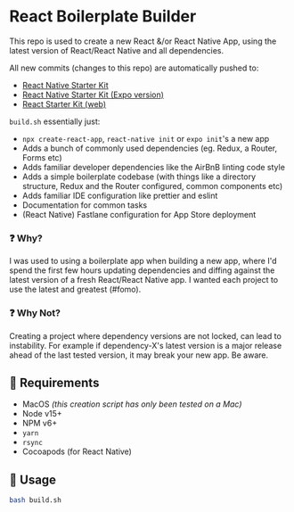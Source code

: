 # React Boilerplate Builder

This repo is used to create a new React &/or React Native App, using the latest version of React/React Native and all dependencies.

All new commits (changes to this repo) are automatically pushed to:

- [React Native Starter Kit](https://github.com/mcnamee/react-native-starter-kit)
- [React Native Starter Kit (Expo version)](https://github.com/mcnamee/react-native-expo-starter-kit)
- [React Starter Kit (web)](https://github.com/mcnamee/react-starter-kit)

`build.sh` essentially just:

- `npx create-react-app`, `react-native init` or `expo init`'s a new app
- Adds a bunch of commonly used dependencies (eg. Redux, a Router, Forms etc)
- Adds familiar developer dependencies like the AirBnB linting code style
- Adds a simple boilerplate codebase (with things like a directory structure, Redux and the Router configured, common components etc)
- Adds familiar IDE configuration like prettier and eslint
- Documentation for common tasks
- (React Native) Fastlane configuration for App Store deployment

### ❓ Why?

I was used to using a boilerplate app when building a new app, where I'd spend the first few hours updating dependencies and diffing against the latest version of a fresh React/React Native app. I wanted each project to use the latest and greatest (#fomo).

### ❓ Why Not?

Creating a project where dependency versions are not locked, can lead to instability. For example if dependency-X's latest version is a major release ahead of the last tested version, it may break your new app. Be aware.

## 🔨 Requirements

- MacOS _(this creation script has only been tested on a Mac)_
- Node v15+
- NPM v6+
- `yarn`
- `rsync`
- Cocoapods (for React Native)

## 🚀 Usage

```bash
bash build.sh
```
